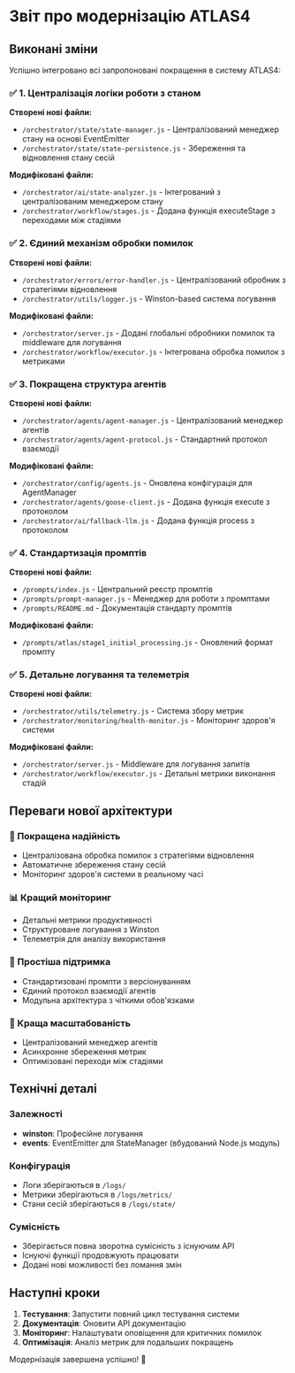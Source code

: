 # Звіт про модернізацію ATLAS4

## Виконані зміни

Успішно інтегровано всі запропоновані покращення в систему ATLAS4:

### ✅ 1. Централізація логіки роботи з станом

**Створені нові файли:**
- `/orchestrator/state/state-manager.js` - Централізований менеджер стану на основі EventEmitter
- `/orchestrator/state/state-persistence.js` - Збереження та відновлення стану сесій

**Модифіковані файли:**
- `/orchestrator/ai/state-analyzer.js` - Інтегрований з централізованим менеджером стану
- `/orchestrator/workflow/stages.js` - Додана функція executeStage з переходами між стадіями

### ✅ 2. Єдиний механізм обробки помилок  

**Створені нові файли:**
- `/orchestrator/errors/error-handler.js` - Централізований обробник з стратегіями відновлення
- `/orchestrator/utils/logger.js` - Winston-based система логування

**Модифіковані файли:**
- `/orchestrator/server.js` - Додані глобальні обробники помилок та middleware для логування
- `/orchestrator/workflow/executor.js` - Інтегрована обробка помилок з метриками

### ✅ 3. Покращена структура агентів

**Створені нові файли:**
- `/orchestrator/agents/agent-manager.js` - Централізований менеджер агентів
- `/orchestrator/agents/agent-protocol.js` - Стандартний протокол взаємодії

**Модифіковані файли:**
- `/orchestrator/config/agents.js` - Оновлена конфігурація для AgentManager
- `/orchestrator/agents/goose-client.js` - Додана функція execute з протоколом
- `/orchestrator/ai/fallback-llm.js` - Додана функція process з протоколом

### ✅ 4. Стандартизація промптів

**Створені нові файли:**
- `/prompts/index.js` - Центральний реєстр промптів
- `/prompts/prompt-manager.js` - Менеджер для роботи з промптами
- `/prompts/README.md` - Документація стандарту промптів

**Модифіковані файли:**
- `/prompts/atlas/stage1_initial_processing.js` - Оновлений формат промпту

### ✅ 5. Детальне логування та телеметрія

**Створені нові файли:**
- `/orchestrator/utils/telemetry.js` - Система збору метрик
- `/orchestrator/monitoring/health-monitor.js` - Моніторинг здоров'я системи

**Модифіковані файли:**
- `/orchestrator/server.js` - Middleware для логування запитів
- `/orchestrator/workflow/executor.js` - Детальні метрики виконання стадій

## Переваги нової архітектури

### 🎯 Покращена надійність
- Централізована обробка помилок з стратегіями відновлення
- Автоматичне збереження стану сесій
- Моніторинг здоров'я системи в реальному часі

### 📊 Кращий моніторинг
- Детальні метрики продуктивності
- Структуроване логування з Winston
- Телеметрія для аналізу використання

### 🔧 Простіша підтримка
- Стандартизовані промпти з версіонуванням
- Єдиний протокол взаємодії агентів
- Модульна архітектура з чіткими обов'язками

### 🚀 Краща масштабованість
- Централізований менеджер агентів
- Асинхронне збереження метрик
- Оптимізовані переходи між стадіями

## Технічні деталі

### Залежності
- **winston**: Професійне логування
- **events**: EventEmitter для StateManager (вбудований Node.js модуль)

### Конфігурація
- Логи зберігаються в `/logs/`
- Метрики зберігаються в `/logs/metrics/`
- Стани сесій зберігаються в `/logs/state/`

### Сумісність
- Зберігається повна зворотна сумісність з існуючим API
- Існуючі функції продовжують працювати
- Додані нові можливості без ломання змін

## Наступні кроки

1. **Тестування**: Запустити повний цикл тестування системи
2. **Документація**: Оновити API документацію
3. **Моніторинг**: Налаштувати оповіщення для критичних помилок
4. **Оптимізація**: Аналіз метрик для подальших покращень

Модернізація завершена успішно! 🎉